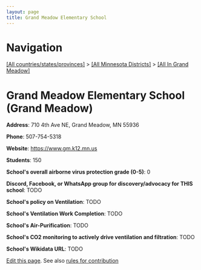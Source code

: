 ```yaml
---
layout: page
title: Grand Meadow Elementary School
---
```

# Navigation

[[All countries/states/provinces]](../../..) > [[All Minnesota Districts]](../..) > [[All In Grand Meadow]](..)

# Grand Meadow Elementary School (Grand Meadow)

**Address**: 710 4th Ave NE, Grand Meadow, MN 55936

**Phone**: 507-754-5318

**Website**: <https://www.gm.k12.mn.us>

**Students**: 150

**School's overall airborne virus protection grade (0-5)**: 0

**Discord, Facebook, or WhatsApp group for discovery/advocacy for THIS school**: TODO

**School's policy on Ventilation**: TODO

**School's Ventilation Work Completion**: TODO

**School's Air-Purification**: TODO

**School's CO2 monitoring to actively drive ventilation and filtration**: TODO

**School's Wikidata URL**: TODO


[Edit this page](https://github.com/ventilate-schools/MN/edit/main/./Grand_Meadow/Grand_Meadow_Elementary_School.md). See also [rules for contribution](../../../contribution-rules/)